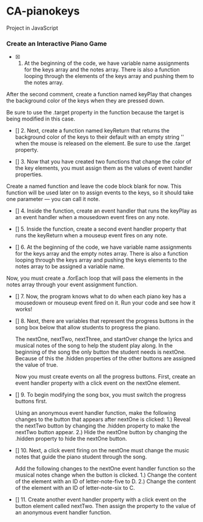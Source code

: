 # CA-pianokeys
Project in JavaScript


### Create an Interactive Piano Game

- [x] 1. At the beginning of the code, we have variable name assignments for the keys array and the notes array. There is also a function looping through the elements of the keys array and pushing them to the notes array.

After the second comment, create a function named keyPlay that changes the background color of the keys when they are pressed down.

Be sure to use the .target property in the function because the target is being modified in this case.

- [] 2. Next, create a function named keyReturn that returns the background color of the keys to their default with an empty string '' when the mouse is released on the element. Be sure to use the .target property.

- [] 3. Now that you have created two functions that change the color of the key elements, you must assign them as the values of event handler properties.

Create a named function and leave the code block blank for now. This function will be used later on to assign events to the keys, so it should take one parameter — you can call it note.

- [] 4. Inside the function, create an event handler that runs the keyPlay as an event handler when a mousedown event fires on any note.

- [] 5. Inside the function, create a second event handler property that runs the keyReturn when a mouseup event fires on any note.

- [] 6. At the beginning of the code, we have variable name assignments for the keys array and the empty notes array. There is also a function looping through the keys array and pushing the keys elements to the notes array to be assigned a variable name.

Now, you must create a .forEach loop that will pass the elements in the notes array through your event assignment function.

- [] 7. Now, the program knows what to do when each piano key has a mousedown or mouseup event fired on it. Run your code and see how it works!

- [] 8. Next, there are variables that represent the progress buttons in the song box below that allow students to progress the piano.

    The nextOne, nextTwo, nextThree, and startOver change the lyrics and musical notes of the song to help the student play along. In the beginning of the song the only button the student needs is nextOne. Because of this the .hidden properties of the other buttons are assigned the value of true.

    Now you must create events on all the progress buttons. First, create an event handler property with a click event on the nextOne element.

- [] 9. To begin modifying the song box, you must switch the progress buttons first.

    Using an anonymous event handler function, make the following changes to the button that appears after nextOne is clicked:
        1.) Reveal the nextTwo button by changing the .hidden property to make the nextTwo button appear.
        2.) Hide the nextOne button by changing the .hidden property to hide the nextOne button.

- [] 10. Next, a click event firing on the nextOne must change the music notes that guide the piano student through the song.

    Add the following changes to the nextOne event handler function so the musical notes change when the button is clicked.
        1.) Change the content of the element with an ID of letter-note-five to D.
        2.) Change the content of the element with an ID of letter-note-six to C.

- [] 11. Create another event handler property with a click event on the button element called nextTwo. Then assign the property to the value of an anonymous event handler function.